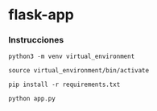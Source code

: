 # flask-app

### Instrucciones

```
python3 -m venv virtual_environment
```
```
source virtual_environment/bin/activate
```
```
pip install -r requirements.txt
```
```
python app.py
```
